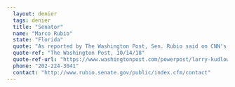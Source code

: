 ```yaml
---
  layout: denier
  tags: denier
  title: "Senator"
  name: "Marco Rubio"
  state: "Florida"
  quote: "As reported by The Washington Post, Sen. Rubio said on CNN's \"State of the Union\": “I think many scientists would debate the percentage of what is attributable to man versus normal fluctuations.\""
  quote-ref: "The Washington Post, 10/14/18"
  quote-ref-url: "https://www.washingtonpost.com/powerpost/larry-kudlow-marco-rubio-question-extent-of-human-contribution-to-climate-change/2018/10/14/c8606ae2-cfcf-11e8-b2d2-f397227b43f0_story.html?utm_term=.7fd10e2a7018"
  phone: "202-224-3041"
  contact: "http://www.rubio.senate.gov/public/index.cfm/contact"
---
```

